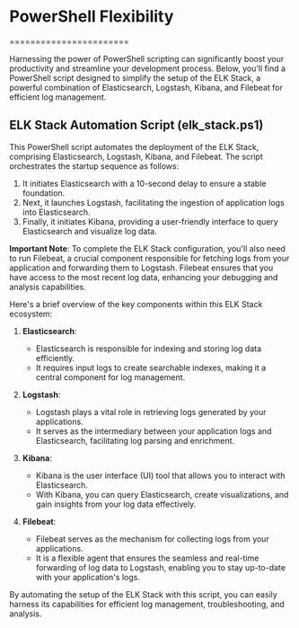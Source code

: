 # PowerShell Flexibility
=======================

Harnessing the power of PowerShell scripting can significantly boost your productivity and streamline your development
process. Below, you'll find a PowerShell script designed to simplify the setup of the ELK Stack, a powerful combination
of Elasticsearch, Logstash, Kibana, and Filebeat for efficient log management.

## ELK Stack Automation Script (elk_stack.ps1)

This PowerShell script automates the deployment of the ELK Stack, comprising Elasticsearch, Logstash, Kibana, and
Filebeat. The script orchestrates the startup sequence as follows:

1. It initiates Elasticsearch with a 10-second delay to ensure a stable foundation.
2. Next, it launches Logstash, facilitating the ingestion of application logs into Elasticsearch.
3. Finally, it initiates Kibana, providing a user-friendly interface to query Elasticsearch and visualize log data.

**Important Note**: To complete the ELK Stack configuration, you'll also need to run Filebeat, a crucial component
responsible for fetching logs from your application and forwarding them to Logstash. Filebeat ensures that you have
access to the most recent log data, enhancing your debugging and analysis capabilities.

Here's a brief overview of the key components within this ELK Stack ecosystem:

1. **Elasticsearch**:
    - Elasticsearch is responsible for indexing and storing log data efficiently.
    - It requires input logs to create searchable indexes, making it a central component for log management.

2. **Logstash**:
    - Logstash plays a vital role in retrieving logs generated by your applications.
    - It serves as the intermediary between your application logs and Elasticsearch, facilitating log parsing and
      enrichment.

3. **Kibana**:
    - Kibana is the user interface (UI) tool that allows you to interact with Elasticsearch.
    - With Kibana, you can query Elasticsearch, create visualizations, and gain insights from your log data effectively.

4. **Filebeat**:
    - Filebeat serves as the mechanism for collecting logs from your applications.
    - It is a flexible agent that ensures the seamless and real-time forwarding of log data to Logstash, enabling you to
      stay up-to-date with your application's logs.

By automating the setup of the ELK Stack with this script, you can easily harness its capabilities for efficient log
management, troubleshooting, and analysis.
